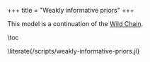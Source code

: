 +++
title = "Weakly informative priors"
+++

This model is a continuation of the [Wild Chain](/models/wild-chain).

\toc

\literate{/scripts/weakly-informative-priors.jl}
